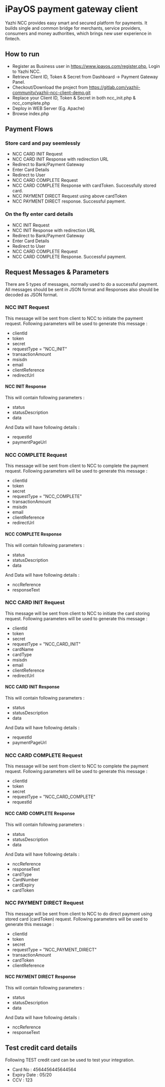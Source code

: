 # iPayOS payment gateway client

Yazhi NCC provides easy smart and secured platform for payments. It builds single and common bridge for merchants, service providers, consumers and money authorities, which brings new user experience in fintech.

## How to run
* Register as Business user in https://www.ipayos.com/register.php, Login to Yazhi NCC.
* Retrieve Client ID, Token & Secret from Dashboard -> Payment Gateway Panel.
* Checkout/Download the project from https://gitlab.com/yazhii-community/yazhii-ncc-client-demo.git
* Replace your Client ID, Token & Secret in both ncc_init.php & ncc_complete.php
* Deploy in WEB Server (Eg. Apache)
* Browse index.php

## Payment Flows
### Store card and pay seemlessly
* NCC CARD INIT Request
* NCC CARD INIT Response with redirection URL
* Redirect to Bank/Payment Gateway
* Enter Card Details
* Redirect to User
* NCC CARD COMPLETE Request
* NCC CARD COMPLETE Response with cardToken. Successfully stored card.
* NCC PAYMENT DIRECT Request using above cardToken
* NCC PAYMENT DIRECT response. Successful payment.

### On the fly enter card details
* NCC INIT Request
* NCC INIT Response with redirection URL
* Redirect to Bank/Payment Gateway
* Enter Card Details
* Redirect to User
* NCC CARD COMPLETE Request
* NCC CARD COMPLETE Response. Successful payment.

## Request Messages & Parameters
There are 5 types of messages, normally used to do a successful payment. All messages should be sent in JSON format and Responses also should be decoded as JSON format.
### NCC INIT Request
This message will be sent from client to NCC to initiate the payment request. Following parameters will be used to generate this message :
* clientId
* token
* secret
* requestType = "NCC_INIT"
* transactionAmount
* msisdn
* email
* clientReference
* redirectUrl

#### NCC INIT Response
This will contain following parameters :
* status
* statusDescription
* data 

And Data will have following details :
* requestId
* paymentPageUrl

### NCC COMPLETE Request
This message will be sent from client to NCC to complete the payment request. Following parameters will be used to generate this message :
* clientId
* token
* secret
* requestType = "NCC_COMPLETE"
* transactionAmount
* msisdn
* email
* clientReference
* redirectUrl

#### NCC COMPLETE Response
This will contain following parameters :
* status
* statusDescription
* data 

And Data will have following details :
* nccReference
* responseText

### NCC CARD INIT Request
This message will be sent from client to NCC to initiate the card storing request. Following parameters will be used to generate this message :
* clientId
* token
* secret
* requestType = "NCC_CARD_INIT"
* cardName
* cardType
* msisdn
* email
* clientReference
* redirectUrl

#### NCC CARD INIT Response
This will contain following parameters :
* status
* statusDescription
* data 

And Data will have following details :
* requestId
* paymentPageUrl

### NCC CARD COMPLETE Request
This message will be sent from client to NCC to complete the payment request. Following parameters will be used to generate this message :
* clientId
* token
* secret
* requestType = "NCC_CARD_COMPLETE"
* requestId

#### NCC CARD COMPLETE Response
This will contain following parameters :
* status
* statusDescription
* data 

And Data will have following details :
* nccReference
* responseText
* cardType
* CardNumber
* cardExpiry
* cardToken

### NCC PAYMENT DIRECT Request
This message will be sent from client to NCC to do direct payment using stored card (cardToken) request. Following parameters will be used to generate this message :
* clientId
* token
* secret
* requestType = "NCC_PAYMENT_DIRECT"
* transactionAmount
* cardToken
* clientReference

#### NCC PAYMENT DIRECT Response
This will contain following parameters :
* status
* statusDescription
* data 

And Data will have following details :
* nccReference
* responseText

## Test credit card details
Following TEST credit card can be used to test your integration.
* Card No : 4564456445644564
* Expiry Date : 05/20
* CCV : 123
